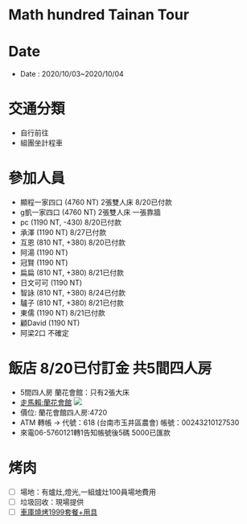 Math hundred Tainan Tour
=====

# Date
- Date  : 2020/10/03~2020/10/04
# 交通分類
  - 自行前往
  - 組團坐計程車
# 參加人員
 - 顯程一家四口 (4760 NT) 2張雙人床 8/20已付款
 - g凱一家四口  (4760 NT) 2張雙人床 一張靠牆
 - pc  (1190 NT, -430) 8/20已付款
 - 承澤 (1190 NT) 8/27已付款
 - 互恩 (810 NT, +380) 8/20已付款
 - 阿湯 (1190 NT)
 - 冠賢 (1190 NT)
 - 扁扁 (810 NT, +380) 8/21已付款
 - 日文可可 (1190 NT)
 - 智詠 (810 NT, +380) 8/24已付款
 - 驢子 (810 NT, +380) 8/21已付款
 - 東儒 (1190 NT) 8/21已付款
 - 顧David (1190 NT)
 - 阿梁2口 不確定
      
# 飯店 8/20已付訂金 共5間四人房
-  5間四人房 蘭花會館：只有2張大床
- [走馬賴:蘭花會館](http://www.farm.com.tw/news_detail.php?id=140)
![](http://www.farm.com.tw/upload/1592281517_8515.jpg)
- 價位: 蘭花會館四人房:4720
- ATM 轉帳 → 代號：618 (台南市玉井區農會) 帳號：00243210127530
- 來電06-5760121轉1告知帳號後5碼  5000已匯款
# 烤肉
- [ ] 場地：有爐灶,燈光,一組爐灶100員場地費用
- [ ] 垃圾回收：現場提供
- [ ] [車庫燒烤1999套餐+用具](http://www.bbqgarage.com/1999-set-meal/)

